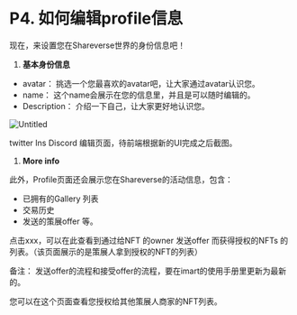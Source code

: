 # P4. 如何编辑profile信息

现在，来设置您在Shareverse世界的身份信息吧！

1. **基本身份信息**

* avatar： 挑选一个您最喜欢的avatar吧，让大家通过avatar认识您。
* name： 这个name会展示在您的信息里，并且是可以随时编辑的。
* Description： 介绍一下自己，让大家更好地认识您。

![Untitled](https://s3-us-west-2.amazonaws.com/secure.notion-static.com/53250971-b5f3-44c7-99f4-fa57615ad3b3/Untitled.png)

twitter Ins Discord 编辑页面，待前端根据新的UI完成之后截图。

1. **More info**

此外，Profile页面还会展示您在Shareverse的活动信息，包含：

* 已拥有的Gallery 列表
* 交易历史
* 发送的策展offer 等。

点击xxx，可以在此查看到通过给NFT 的owner 发送offer 而获得授权的NFTs 的列表。（该页面展示的是策展人拿到授权的NFT的列表）

备注： 发送offer的流程和接受offer的流程，要在imart的使用手册里更新为最新的。

您可以在这个页面查看您授权给其他策展人商家的NFT列表。
